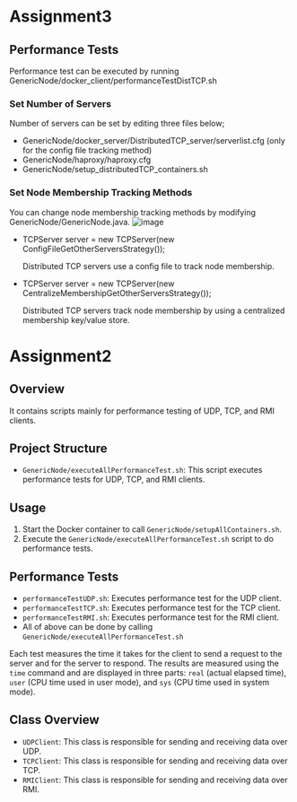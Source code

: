 # Assignment3
## Performance Tests
Performance test can be executed by running GenericNode/docker_client/performanceTestDistTCP.sh
### Set Number of Servers
Number of servers can be set by editing three files below;
- GenericNode/docker_server/DistributedTCP_server/serverlist.cfg (only for the config file tracking method)
- GenericNode/haproxy/haproxy.cfg
- GenericNode/setup_distributedTCP_containers.sh
### Set Node Membership Tracking Methods
You can change node membership tracking methods by modifying GenericNode/GenericNode.java.
![image](https://github.com/tkus1/TCSS545-Assignment2/assets/146398096/7c73292f-922a-44af-9cdf-5e89caab65db)

- TCPServer server = new TCPServer(new ConfigFileGetOtherServersStrategy());
  
  Distributed TCP servers use a config file to track node membership.
- TCPServer server = new TCPServer(new CentralizeMembershipGetOtherServersStrategy());

  Distributed TCP servers track node membership by using a centralized membership key/value store.


# Assignment2

## Overview
It contains scripts mainly for performance testing of UDP, TCP, and RMI clients.

## Project Structure
- `GenericNode/executeAllPerformanceTest.sh`: This script executes performance tests for UDP, TCP, and RMI clients.

## Usage
1. Start the Docker container to call `GenericNode/setupAllContainers.sh`.
2. Execute the `GenericNode/executeAllPerformanceTest.sh` script to do performance tests.

## Performance Tests
- `performanceTestUDP.sh`: Executes performance test for the UDP client.
- `performanceTestTCP.sh`: Executes performance test for the TCP client.
- `performanceTestRMI.sh`: Executes performance test for the RMI client.
- All of above can be done by calling `GenericNode/executeAllPerformanceTest.sh`

Each test measures the time it takes for the client to send a request to the server and for the server to respond. The results are measured using the `time` command and are displayed in three parts: `real` (actual elapsed time), `user` (CPU time used in user mode), and `sys` (CPU time used in system mode).

## Class Overview
- `UDPClient`: This class is responsible for sending and receiving data over UDP.
- `TCPClient`: This class is responsible for sending and receiving data over TCP.
- `RMIClient`: This class is responsible for sending and receiving data over RMI.
